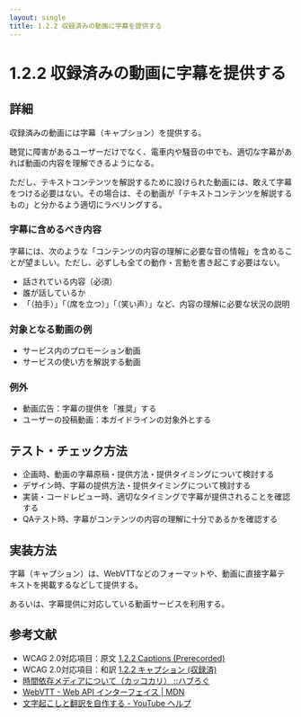 ```yaml
---
layout: single
title: 1.2.2 収録済みの動画に字幕を提供する
---
```


# 1.2.2 収録済みの動画に字幕を提供する

## 詳細

収録済みの動画には字幕（キャプション）を提供する。

聴覚に障害があるユーザーだけでなく、電車内や騒音の中でも、適切な字幕があれば動画の内容を理解できるようになる。

ただし、テキストコンテンツを解説するために設けられた動画には、敢えて字幕をつける必要はない。その場合は、その動画が「テキストコンテンツを解説するもの」と分かるよう適切にラベリングする。

### 字幕に含めるべき内容

字幕には、次のような「コンテンツの内容の理解に必要な音の情報」を含めることが望ましい。ただし、必ずしも全ての動作・言動を書き起こす必要はない。

- 話されている内容（必須）
- 誰が話しているか
- 「（拍手）」「（席を立つ）」「（笑い声）」など、内容の理解に必要な状況の説明

### 対象となる動画の例

- サービス内のプロモーション動画
- サービスの使い方を解説する動画

### 例外

- 動画広告：字幕の提供を「推奨」する
- ユーザーの投稿動画：本ガイドラインの対象外とする

## テスト・チェック方法

- 企画時、動画の字幕原稿・提供方法・提供タイミングについて検討する
- デザイン時、字幕の提供方法・提供タイミングについて検討する
- 実装・コードレビュー時、適切なタイミングで字幕が提供されることを確認する
- QAテスト時、字幕がコンテンツの内容の理解に十分であるかを確認する

## 実装方法

字幕（キャプション）は、WebVTTなどのフォーマットや、動画に直接字幕テキストを掲載するなどして提供する。

あるいは、字幕提供に対応している動画サービスを利用する。

## 参考文献

- WCAG 2.0対応項目：原文 [1.2.2 Captions (Prerecorded)](https://www.w3.org/TR/2008/REC-WCAG20-20081211/#media-equiv)
- WCAG 2.0対応項目：和訳 [1.2.2 キャプション (収録済)](https://waic.jp/docs/WCAG20/Overview.html#media-equiv)
- [時間依存メディアについて（カッコカリ） ::ハブろぐ](https://havelog.ayumusato.com/develop/a11y/e740-timed_base_media.html)
- [WebVTT - Web API インターフェイス | MDN](https://developer.mozilla.org/ja/docs/Web/API/Web_Video_Text_Tracks_Format)
- [文字起こしと翻訳を自作する - YouTube ヘルプ](https://support.google.com/youtube/topic/7296214?hl=ja&ref_topic=3014331)
